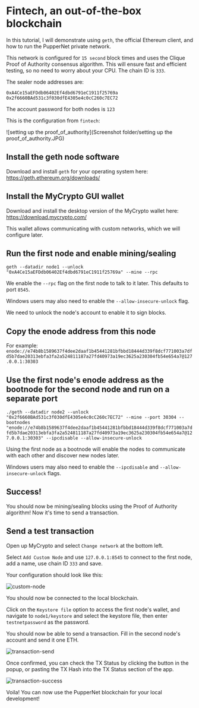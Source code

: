 # Fintech, an out-of-the-box blockchain

In this tutorial, I will demonstrate using `geth`, the official Ethereum client, and how to run the PupperNet private network.

This network is configured for `15 second` block times and uses the Clique Proof of Authority consensus algorithm. This
will ensure fast and efficient testing, so no need to worry about your CPU. The chain ID is `333`.

The sealer node addresses are:

`0xA4Ce15aEFDdb06402Ef4dbd6791eC1911f25769a`
`0x2f6660BAd531c3f030dfE4305e4c0cC260c7EC72`

The account password for both nodes is `123`

This is the configuration from `fintech`:

![setting up the proof_of_authority](Screenshot folder/setting up the proof_of_authority.JPG)

## Install the geth node software

Download and install `geth` for your operating system here: <https://geth.ethereum.org/downloads/>

## Install the MyCrypto GUI wallet

Download and install the desktop version of the MyCrypto wallet here: <https://download.mycrypto.com/>

This wallet allows communicating with custom networks, which we will configure later.

## Run the first node and enable mining/sealing

`geth --datadir node1 --unlock "0xA4Ce15aEFDdb06402Ef4dbd6791eC1911f25769a" --mine --rpc`

We enable the `--rpc` flag on the first node to talk to it later. This defaults to port `8545`.

Windows users may also need to enable the `--allow-insecure-unlock` flag.

We need to unlock the node's account to enable it to sign blocks.

## Copy the enode address from this node

For example:
`enode://e74b8b1589637f4dee2daaf1b45441281bfbbd18444d339f8dcf771003a7dfd5b7dae20313ebfa3fa2a524811187a27fd40973a19ec3625a230304fb54e654a7@127.0.0.1:30303`

## Use the first node's enode address as the bootnode for the second node and run on a separate port

`./geth --datadir node2 --unlock "0x2f6660BAd531c3f030dfE4305e4c0cC260c7EC72" --mine --port 30304 --bootnodes "enode://e74b8b1589637f4dee2daaf1b45441281bfbbd18444d339f8dcf771003a7dfd5b7dae20313ebfa3fa2a524811187a27fd40973a19ec3625a230304fb54e654a7@127.0.0.1:30303" --ipcdisable --allow-insecure-unlock`

Using the first node as a bootnode will enable the nodes to communicate with each other and discover new nodes later.

Windows users may also need to enable the `--ipcdisable` and `--allow-insecure-unlock` flags.

## Success!

You should now be mining/sealing blocks using the Proof of Authority algorithm! Now it's time to send a transaction.

## Send a test transaction

Open up MyCrypto and select `Change network` at the bottom left.

Select `Add Custom Node` and use `127.0.0.1:8545` to connect to the first node, add a name, use chain ID `333` and save.

Your configuration should look like this:

![custom-node](Screenshots/custom-node.png)

You should now be connected to the local blockchain.

Click on the `Keystore file` option to access the first node's wallet, and navigate to `node1/keystore` and select
the keystore file, then enter `testnetpassword` as the password.

You should now be able to send a transaction. Fill in the second node's account and send it one ETH.

![transaction-send](Screenshots/transaction-send.png)

Once confirmed, you can check the TX Status by clicking the button in the popup, or pasting the TX Hash into the TX Status section of the app.

![transaction-success](Screenshots/transaction-success.png)

Voila! You can now use the PupperNet blockchain for your local development!
